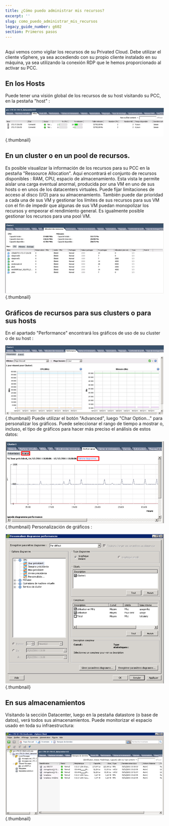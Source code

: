 ```yaml
---
title: ¿Cómo puedo administrar mis recursos?
excerpt: ''
slug: como_puedo_administrar_mis_recursos
legacy_guide_number: g602
section: Primeros pasos
---
```



## 
Aqui vemos como vigilar los recursos de su Privated Cloud. 
Debe utilizar el cliente vSphere, ya sea accediendo con su propio cliente instalado en su máquina, ya sea utilizando la conexión RDP que le hemos proporcionado al activar su PCC.


## En los Hosts
Puede tener una visión global de los recursos de su host visitando su PCC, en la pestaña "host" :

![](images/img_98.jpg){.thumbnail}


## En un cluster o en un pool de recursos.
Es posible visualizar la información de los recursos para su PCC en la pestaña "Ressource Allocation". 
Aquí encontrará el conjunto de recursos disponibles : RAM, CPU, espacio de almacenamiento. 
Esta vista le permite aislar una carga eventual anormal, producida por una VM en uno de sus hosts o en unos de los datacenters virtuales. Puede fijar limitaciones de acceso al disco (I/O) para su almacenamiento. También puede dar prioridad a cada una de sus VM y gestionar los límites de sus recursos para sus VM con el fin de impedir que algunas de sus VM puedan monopolizar los recursos y empeorar el rendimiento general. Es igualmente posible gestionar los recursos para una pool VM.

![](images/img_96.jpg){.thumbnail}


## Gráficos de recursos para sus clusters o para sus hosts
En el apartado "Performance" encontrará los gráficos de uso de su cluster o de su host :

![](images/img_95.jpg){.thumbnail}
Puede utilizar el botón "Advanced", luego "Char Option..." para personalizar los gráficos.
Puede seleccionar el rango de tiempo a mostrar o, incluso, el tipo de gráficos para hacer más preciso el análisis de estos datos:

![](images/img_100.jpg){.thumbnail}
Personalización de gráficos :

![](images/img_101.jpg){.thumbnail}


## En sus almacenamientos
Visitando la sección Datacenter, luego en la pestaña datastore (o base de datos), verá todos sus almacenamientos. Puede monitorizar el espacio usado en toda su infraestructura:

![](images/img_102.jpg){.thumbnail}

